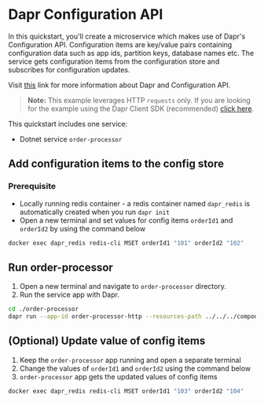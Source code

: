 # Dapr Configuration API

In this quickstart, you'll create a microservice which makes use of Dapr's Configuration API. Configuration items are key/value pairs containing configuration data such as app ids, partition keys, database names etc. The service gets configuration items from the configuration store and subscribes for configuration updates.

Visit [this](https://docs.dapr.io/developing-applications/building-blocks/configuration/) link for more information about Dapr and Configuration API.

> **Note:** This example leverages HTTP `requests` only.  If you are looking for the example using the Dapr Client SDK (recommended) [click here](../sdk/).

This quickstart includes one service:

- Dotnet service `order-processor`

## Add configuration items to the config store

### Prerequisite

- Locally running redis container - a redis container named `dapr_redis` is automatically created when you run `dapr init`
- Open a new terminal and set values for config items `orderId1` and `orderId2` by using the command below

<!-- STEP
name: Add configuration items
expected_stdout_lines:
  - 'OK'
-->

```bash
docker exec dapr_redis redis-cli MSET orderId1 "101" orderId2 "102"
```

<!-- END_STEP -->

## Run order-processor

1. Open a new terminal and navigate to `order-processor` directory.
2. Run the service app with Dapr.

<!-- STEP
name: Run order-processor service
expected_stdout_lines:
  - '== APP == Configuration for orderId1: {"orderId1":{"value":"101"}}'
  - '== APP == Configuration for orderId2: {"orderId2":{"value":"102"}}'
  - '== APP == App subscribed to config changes with subscription id:'
  - '== APP == App unsubscribed from config updates'
  - "Exited App successfully"
expected_stderr_lines:
output_match_mode: substring
match_order: none
-->

```bash
cd ./order-processor
dapr run --app-id order-processor-http --resources-path ../../../components/ --app-port 7001 -- dotnet run --project .
```

<!-- END_STEP -->

## (Optional) Update value of config items

1. Keep the `order-processor` app running and open a separate terminal
2. Change the values of `orderId1` and `orderId2` using the command below
3. `order-processor` app gets the updated values of config items

<!-- STEP
name: Update config items
-->

```bash
docker exec dapr_redis redis-cli MSET orderId1 "103" orderId2 "104"
```

<!--END_STEP -->